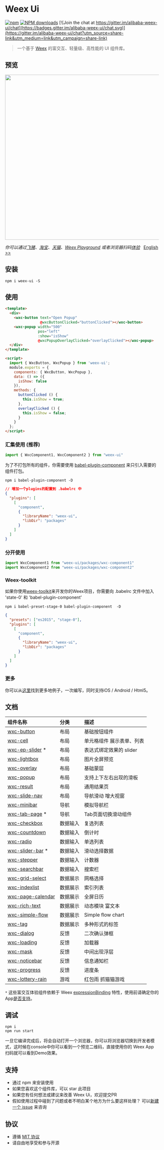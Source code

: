 # Weex Ui 

[![npm](https://img.shields.io/npm/v/weex-ui.svg?maxAge=3600)](https://www.npmjs.com/package/weex-ui)
[![NPM downloads](http://img.shields.io/npm/dm/weex-ui.svg)](https://npmjs.org/package/weex-ui)
[![Join the chat at https://gitter.im/alibaba-weex-ui/chat](https://badges.gitter.im/alibaba-weex-ui/chat.svg)](https://gitter.im/alibaba-weex-ui/chat?utm_source=share-link&utm_medium=link&utm_campaign=share-link)

> 一个基于 [Weex](https://github.com/apache/incubator-weex) 的富交互、轻量级、高性能的 UI 组件库。

## 预览
<img src="https://img.alicdn.com/tfs/TB1O2ulhgoQMeJjy0FoXXcShVXa-1282-986.jpg" width=540/>

*你可以通过[飞猪](http://www.fliggy.com/mobile/?spm=181.52816.a1z6c.19.1fcc529aNQO84O&ad_id=&am_id=1301048151a679d80b29)、[淘宝](https://mpage.taobao.com/hd/download.html?spm=a21bo.50862.201858.1.5523e29eOKuPPN)、[天猫](https://pages.tmall.com/wow/portal/act/app-download?spm=875.7931836/B.a2226mz.16&scm=1027.1.1.1)、[Weex Playground](https://weex.apache.org/cn/playground.html) 或者浏览器扫码[体验](https://h5.m.taobao.com/trip/weex-ui/index.html?_wx_tpl=https%3A%2F%2Fh5.m.taobao.com%2Ftrip%2Fweex-ui%2Fdemo%2Findex.native-min.js)* &nbsp;&nbsp;[English >>](./README.md)

## 安装

```shell
npm i weex-ui -S
```

## 使用

```html
<template>
  <div>
    <wxc-button text="Open Popup"
                @wxcButtonClicked="buttonClicked"></wxc-button>
    <wxc-popup width="500"
               pos="left"
               :show="isShow"
               @wxcPopupOverlayClicked="overlayClicked"></wxc-popup>
  </div>
</template>

<script>
  import { WxcButton, WxcPopup } from 'weex-ui';
  module.exports = {
    components: { WxcButton, WxcPopup },
    data: () => ({
      isShow: false
    }),
    methods: {
      buttonClicked () {
        this.isShow = true;
      },
      overlayClicked () {
        this.isShow = false;
      }
    }
  };
</script>
```

### 汇集使用 (推荐)

```javascript
import { WxcComponent1, WxcComponent2 } from "weex-ui"
```
为了不打包所有的组件，你需要使用 [babel-plugin-component](https://www.npmjs.com/package/babel-plugin-component) 来只引入需要的组件打包。

```shell
npm i babel-plugin-component -D
```

```json
// 增加一个plugins的配置到 .babelrc 中
{
  "plugins": [
    [
      "component",
      {
        "libraryName": "weex-ui",
        "libDir": "packages"
      }
    ]
  ]
}
```

### 分开使用

```javascript
import WxcComponent1 from "weex-ui/packages/wxc-component1"
import WxcComponent2 from "weex-ui/packages/wxc-component2"
```
### Weex-toolkit
如果你使用[weex-toolkit](https://github.com/weexteam/weex-toolkit)来开发你的Weex项目，你需要向 .babelrc 文件中加入 'state-0' 和 'babel-plugin-component'

```shell
npm i babel-preset-stage-0 babel-plugin-component  -D
```

```json
{
  "presets": ["es2015", "stage-0"],
  "plugins": [
    [
      "component",
      {
        "libraryName": "weex-ui",
        "libDir": "packages"
      }
    ]
  ]
}
```

### 更多
你可以从[这里](https://github.com/alibaba/weex-ui/tree/master/example)找到更多地例子，一次编写，同时支持iOS / Android / Html5。

## 文档
|组件名称|分类|描述|
|:--|:--|:--|
|[wxc-button](./packages/wxc-button/README.md)|布局|基础按钮组件|
|[wxc-cell](./packages/wxc-cell/README.md)|布局|单元格组件 展示表单、列表|
|[wxc-ep-slider](./packages/wxc-ep-slider/README.md) * |布局|表达式绑定效果的 slider |
|[wxc-lightbox](./packages/wxc-lightbox/README.md)|布局|图片全屏预览|
|[wxc-overlay](./packages/wxc-overlay/README.md)|布局|基础蒙层|
|[wxc-popup](./packages/wxc-popup/README.md)|布局|支持上下左右出现的滑板|
|[wxc-result](./packages/wxc-result/README.md)|布局|通用结果页|
|[wxc-slide-nav](./packages/wxc-slide-nav/README.md)|布局|导航滑动 增大视窗|
|[wxc-minibar](./packages/wxc-minibar/README.md)|导航|模拟导航栏|
|[wxc-tab-page](./packages/wxc-tab-page/README.md) * |导航|Tab页面切换滑动组件|
|[wxc-checkbox](./packages/wxc-checkbox/README.md)|数据输入|复选列表|
|[wxc-countdown](./packages/wxc-countdown/README.md)|数据输入|倒计时|
|[wxc-radio](./packages/wxc-radio/README.md)|数据输入|单选列表|
|[wxc-slider-bar](./packages/wxc-slider-bar/README.md) * |数据输入|滑动选择数据|
|[wxc-stepper](./packages/wxc-stepper/README.md)|数据输入|计数器|
|[wxc-searchbar](./packages/wxc-searchbar/README.md)|数据输入|搜索栏|
|[wxc-grid-select](./packages/wxc-grid-select/README.md)|数据展示|网格选择|
|[wxc-indexlist](./packages/wxc-indexlist/README.md)|数据展示|索引列表|
|[wxc-page-calendar](./packages/wxc-page-calendar/README.md)|数据展示|全屏日历|
|[wxc-rich-text](./packages/wxc-rich-text/README.md)|数据展示|动态模块 富文本|
|[wxc-simple-flow](./packages/wxc-simple-flow/README.md)|数据展示|Simple flow chart|
|[wxc-tag](./packages/wxc-tag/README.md)|数据展示|多种形式的标签|
|[wxc-dialog](./packages/wxc-dialog/README.md)|反馈|二次确认弹框|
|[wxc-loading](./packages/wxc-loading/README.md)|反馈|加载器|
|[wxc-mask](./packages/wxc-mask/README.md)|反馈|中间出现浮层|
|[wxc-noticebar](./packages/wxc-noticebar/README.md)|反馈|信息通知栏|
|[wxc-progress](./packages/wxc-progress/README.md)|反馈|进度条|
|[wxc-lottery-rain](./packages/wxc-lottery-rain/README.md)|游戏|红包雨 抓猫猫游戏|

`*` 这些富交互体验组件依赖于 Weex [expressionBinding](https://github.com/alibaba/weex/issues/1730) 特性，使用前请确定你的App[是否支持](https://github.com/alibaba/weex-ui/issues/6)。

## 调试

```shell
npm i
npm run start
```

一旦它编译完成后，将会自动打开一个浏览器，你可以将浏览器切换到开发者模式，这时候在console中你可以看到一个预览二维码，直接使用你的 Weex App 扫码就可以看到Demo效果。

## 支持

- 通过 npm 来安装使用
- 如果您喜欢这个组件库，可以 star 此项目
- 如果您有任何想法或建议来改善 Weex Ui，欢迎提交PR
- 假如使用过程中碰到了问题或者不明白某个地方为什么要这样处理？ 可以[新建一个 issue](https://github.com/alibaba/weex-ui/issues/new) 来咨询

## 协议
- 遵循 [MIT 协议](http://opensource.org/licenses/MIT)
- 请自由地享受和参与开源
